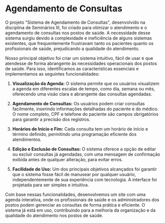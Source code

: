 # Agendamento de Consultas

O projeto "Sistema de Agendamento de Consultas", desenvolvido na disciplina de Seminários III, foi criado para otimizar o atendimento e o agendamento de consultas nos postos de saúde. A necessidade desse sistema surgiu devido à complexidade e ineficiência de alguns sistemas existentes, que frequentemente frustravam tanto os pacientes quanto os profissionais de saúde, prejudicando a qualidade do atendimento.

Nosso principal objetivo foi criar um sistema intuitivo, fácil de usar e que atendesse de forma abrangente às necessidades operacionais dos postos de saúde. Para isso, identificamos as características essenciais e implementamos as seguintes funcionalidades:

1. **Visualização da Agenda:** O sistema permite que os usuários visualizem a agenda em diferentes escalas de tempo, como dia, semana ou mês, oferecendo uma visão clara e abrangente das consultas agendadas.
   
2. **Agendamento de Consultas:** Os usuários podem criar consultas facilmente, inserindo informações detalhadas do paciente e do médico. O nome completo, CPF e telefone do paciente são campos obrigatórios para garantir a precisão dos registros.

3. **Horários de Início e Fim:** Cada consulta tem um horário de início e término definido, permitindo uma programação eficiente dos atendimentos.

4. **Edição e Exclusão de Consultas:** O sistema oferece a opção de editar ou excluir consultas já agendadas, com uma mensagem de confirmação exibida antes de qualquer alteração, para evitar erros.

5. **Facilidade de Uso:** Um dos principais objetivos alcançados foi garantir que o sistema fosse fácil de manusear por qualquer usuário, independentemente de sua experiência com tecnologia. A interface foi projetada para ser simples e intuitiva.

Com base nessas funcionalidades, desenvolvemos um site com uma agenda interativa, onde os profissionais de saúde e os administradores dos postos podem gerenciar as consultas de forma prática e eficiente. O sistema já está em uso, contribuindo para a melhoria da organização e da qualidade do atendimento nos postos de saúde.
